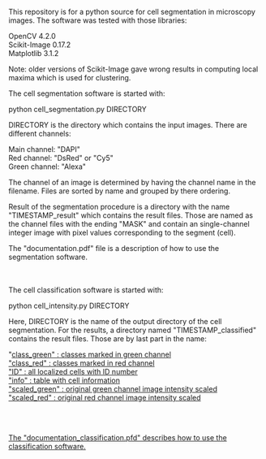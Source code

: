 This repository is for a python source for cell segmentation in microscopy images. The software was tested with those libraries:


OpenCV 4.2.0<br>
Scikit-Image 0.17.2<br>
Matplotlib 3.1.2<br>

Note: older versions of Scikit-Image gave wrong results in computing local maxima which is used for clustering.


The cell segmentation software is started with:

python cell_segmentation.py DIRECTORY

DIRECTORY is the directory which contains the input images. There are different channels:

Main channel: "DAPI"<br> 
Red channel: "DsRed" or "Cy5"<br>
Green channel: "Alexa"<br>

The channel of an image is determined by having the channel name in the filename. Files are sorted by name and grouped by there ordering.


Result of the segmentation procedure is a directory with the name "TIMESTAMP_result" which contains the result files. Those are named as the channel files with the ending "MASK" and contain an single-channel integer image with pixel values corresponding to the segment (cell).

The "documentation.pdf" file is a description of how to use the segmentation software.

<br><br>
The cell classification software is started with:

python cell_intensity.py DIRECTORY

Here, DIRECTORY is the name of the output directory of the cell segmentation. For the results, a directory named "TIMESTAMP_classified" contains the result files. Those are by last part in the name:

"<u>class_green" : classes marked in green channel<br>
"class_red" : classes marked in red channel<br>
"ID" : all localized cells with ID number<br>
"info" : table with cell information<br>
"scaled_green" : original green channel image intensity scaled<br>
"scaled_red" : original red channel image intensity scaled<br>

<br><br>

The "documentation_classification.pfd" describes how to use the classification software.
